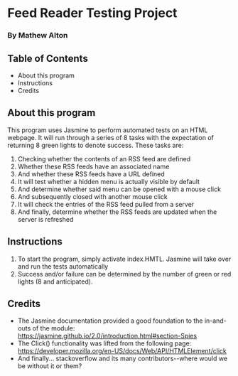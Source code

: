 # Feed Reader Testing Project
### By Mathew Alton

## Table of Contents

* About this program
* Instructions
* Credits

## About this program

This program uses Jasmine to perform automated tests on an HTML webpage. It will run through a series of 8 tasks with the expectation of returning 8 green lights to denote success. These tasks are:

1. Checking whether the contents of an RSS feed are defined
2. Whether these RSS feeds have an associated name
3. And whether these RSS feeds have a URL defined
4. It will test whether a hidden menu is actually visible by default
5. And determine whether said menu can be opened with a mouse click
6. And subsequently closed with another mouse click
7. It will check the entries of the RSS feed pulled from a server
8. And finally, determine whether the RSS feeds are updated when the server is refreshed

## Instructions

1. To start the program, simply activate index.HMTL. Jasmine will take over and run the tests automatically
2. Success and/or failure can be determined by the number of green or red lights (8 and anticipated).

## Credits

* The Jasmine documentation provided a good foundation to the in-and-outs of the module: https://jasmine.github.io/2.0/introduction.html#section-Spies
* The Click() functionality was lifted from the following page: https://developer.mozilla.org/en-US/docs/Web/API/HTMLElement/click
* And finally... stackoverflow and its many contributors--where would we be without it or them?
